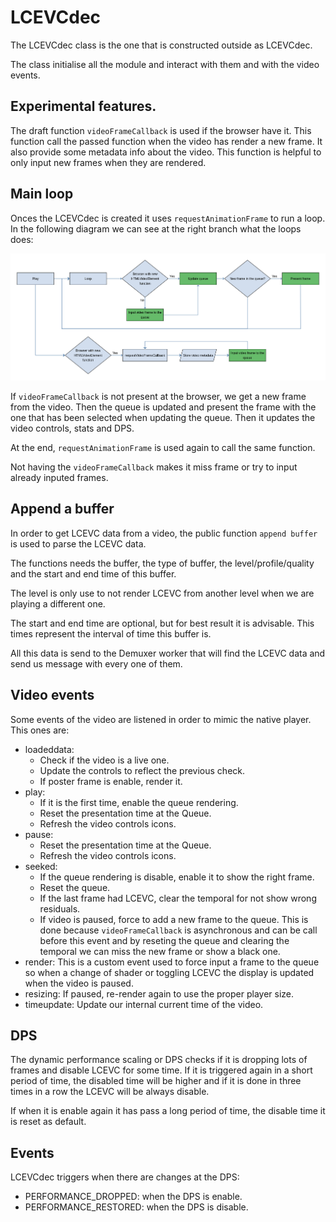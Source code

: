 # LCEVCdec

The LCEVCdec class is the one that is constructed outside as LCEVCdec.

The class initialise all the module and interact with them and with the
video events.

## Experimental features.

The draft function `videoFrameCallback` is used if the browser have it. This
function call the passed function when the video has render a new frame. It
also provide some metadata info about the video. This function is helpful
to only input new frames when they are rendered.

## Main loop

Onces the LCEVCdec is created it uses `requestAnimationFrame` to run a loop. In
the following diagram we can see at the right branch what the loops does:

![alt text](assets/video_flow.png "Video flow")

If `videoFrameCallback` is not present at the browser, we get a new frame
from the video. Then the queue is updated and present the frame with the one
that has been selected when updating the queue. Then it updates the video controls, stats and DPS.

At the end, `requestAnimationFrame` is used again to call the same function.

Not having the `videoFrameCallback` makes it miss frame or try to input already
inputed frames.

## Append a buffer

In order to get LCEVC data from a video, the public function `append buffer` is
used to parse the LCEVC data.

The functions needs the buffer, the type of buffer, the level/profile/quality
and the start and end time of this buffer.

The level is only use to not render LCEVC from another level when we are playing
a different one.

The start and end time are optional, but for best result it is advisable. This
times represent the interval of time this buffer is.

All this data is send to the Demuxer worker that will find the LCEVC data and
send us message with every one of them.

## Video events

Some events of the video are listened in order to mimic the native player. This
ones are:

* loadeddata:
  * Check if the video is a live one.
  * Update the controls to reflect the previous check.
  * If poster frame is enable, render it.
* play:
  * If it is the first time, enable the queue rendering.
  * Reset the presentation time at the Queue.
  * Refresh the video controls icons.
* pause:
  * Reset the presentation time at the Queue.
  * Refresh the video controls icons.
* seeked:
  * If the queue rendering is disable, enable it to show the right frame.
  * Reset the queue.
  * If the last frame had LCEVC, clear the temporal for not show wrong
    residuals.
  * If video is paused, force to add a new frame to the queue. This is done
    because `videoFrameCallback` is asynchronous and can be call before this
    event and by reseting the queue and clearing the temporal we can miss the
    new frame or show a black one.
* render: This is a custom event used to force input a frame to the queue
  so when a change of shader or toggling LCEVC the display is updated when the
  video is paused.
* resizing: If paused, re-render again to use the proper player size.
* timeupdate: Update our internal current time of the video.

## DPS

The dynamic performance scaling or DPS checks if it is dropping lots of frames
and disable LCEVC for some time. If it is triggered again in a short period of
time, the disabled time will be higher and if it is done in three times in a row
the LCEVC will be always disable.

If when it is enable again it has pass a long period of time, the disable time
it is reset as default.

## Events

LCEVCdec triggers when there are changes at the DPS:

* PERFORMANCE_DROPPED: when the DPS is enable.
* PERFORMANCE_RESTORED: when the DPS is disable.